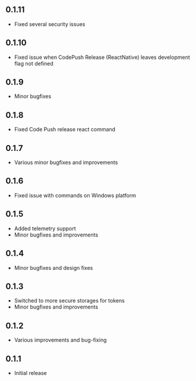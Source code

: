 ## 0.1.11
* Fixed several security issues

## 0.1.10
* Fixed issue when CodePush Release (ReactNative) leaves development flag not defined

## 0.1.9
* Minor bugfixes

## 0.1.8
* Fixed Code Push release react command 

## 0.1.7
* Various minor bugfixes and improvements 

## 0.1.6
* Fixed issue with commands on Windows platform

## 0.1.5
* Added telemetry support
* Minor bugfixes and improvements

## 0.1.4
* Minor bugfixes and design fixes

## 0.1.3
* Switched to more secure storages for tokens
* Minor bugfixes and improvements

## 0.1.2
* Various improvements and bug-fixing

## 0.1.1
* Initial release